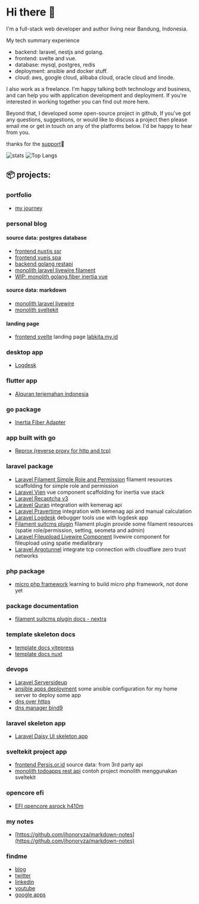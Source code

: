 # Hi there 👋

I'm a full-stack web developer and author living near Bandung, Indonesia.

My tech summary experience

- backend: laravel, nestjs and golang.
- frontend: svelte and vue.
- database: mysql, postgres, redis
- deployment: ansible and docker stuff.
- cloud: aws, google cloud, alibaba cloud, oracle cloud and linode.

I also work as a freelance. I'm happy talking both technology and business, and can help you with application development and deployment. If you're interested in working together you can find out more here.

Beyond that, I developed some open-source project in github, If you've got any questions, suggestions, or would like to discuss a project then please email me or get in touch on any of the platforms below. I'd be happy to hear from you.

thanks for the [support](https://github.com/sponsors/jhonoryza/dashboard)🤝

![stats](https://github-readme-stats.vercel.app/api?username=jhonoryza&count_private=true&show_icons=true&theme=algolia)
![Top Langs](https://github-readme-stats.vercel.app/api/top-langs/?username=jhonoryza&layout=compact)

## 📦 projects:

### portfolio
- [my journey](https://rb.gy/uy8nj0)

### personal blog

#### source data: postgres database
- [frontend nuxtjs ssr](https://github.com/jhonoryza/nuxt-blog)
- [frontend vuejs spa](https://github.com/jhonoryza/vue-blog)
- [backend golang restapi](https://github.com/jhonoryza/golang-blog-api)
- [monolith laravel livewire filament](https://github.com/jhonoryza/laravel-filament-blog)
- [WIP: monolith golang fiber inertia vue](https://github.com/jhonoryza/golang-fiber-blog-api)

#### source data: markdown
- [monolith laravel livewire](https://github.com/jhonoryza/laravel-blog-markdown)
- [monolith sveltekit](https://github.com/jhonoryza/sveltekit-blog-youtube-tutorial)

#### landing page
- [frontend svelte](https://github.com/jhonoryza/svelte-labkita-landingpage) landing page [labkita.my.id](https://labkita.my.id)

### desktop app
- [Logdesk](https://github.com/jhonoryza/logdesk)

### flutter app
- [Alquran terjemahan indonesia](https://github.com/jhonoryza/flutter_labkita_alquran)

### go package
- [Inertia Fiber Adapter](https://github.com/jhonoryza/inertia-fiber)

### app built with go
- [Reprox (reverse proxy for http and tcp)](https://github.com/jhonoryza/reprox)

### laravel package
- [Laravel Filament Simple Role and Permission](https://github.com/jhonoryza/filament-simple-role-permission) filament resources scaffolding for simple role and permission
- [Laravel Vien](https://github.com/jhonoryza/laravel-vien) vue component scaffolding for inertia vue stack
- [Laravel Recaptcha v3](https://github.com/jhonoryza/recaptcha-v3/tree/main) 
- [Laravel Quran](https://github.com/jhonoryza/laravel-quran) integration with kemenag api
- [Laravel Prayertime](https://github.com/jhonoryza/laravel-prayertime) integration with kemenag api and manual calculation
- [Laravel Logdesk](https://github.com/jhonoryza/laravel-logdesk) debugger tools use with logdesk app
- [Filament suitcms plugin](https://github.com/jhonoryza/filament-suitcms-plugin) filament plugin provide some filament resources (spatie role/permission, setting, seometa and admin)
- [Laravel Fileupload Livewire Component](https://github.com/jhonoryza/laravel-fileupload-component) livewire component for fileupload using spatie medialibrary
- [Laravel Argotunnel](https://github.com/jhonoryza/argotunnel-laravel) integrate tcp connection with cloudflare zero trust networks

### php package
- [micro php framework](https://github.com/jhonoryza/bandung-framework) learning to build micro php framework, not done yet

### package documentation
- [filament suitcms plugin docs - nextra](https://github.com/jhonoryza/filament-suitcms-plugin-docs)

### template skeleton docs
- [template docs vitepress](https://github.com/jhonoryza/template-docs-vitepress)
- [template docs nuxt](https://github.com/jhonoryza/template-docs.git)

### devops
- [Laravel Serversideup](https://github.com/jhonoryza/serversideup-laravel) 
- [ansible apps deployment](https://github.com/jhonoryza/ansible-apps-deployment) some ansible configuration for my home server to deploy some app
- [dns over https](https://github.com/jhonoryza/dns-over-https-docker)
- [dns manager bind9](https://github.com/jhonoryza/bind9-docker)

### laravel skeleton app
- [Laravel Daisy UI skeleton app](https://github.com/jhonoryza/daisyui-admin-panel)

### sveltekit project app
- [frontend Persis.or.id](https://github.com/jhonoryza/sveltekit-persis-orid) source data: from 3rd party api
- [monolith todoapps rest api](https://github.com/jhonoryza/sveltekit-todoapps-api) contoh project monolith menggunakan sveltekit

### opencore efi
- [EFI opencore asrock h410m](https://github.com/jhonoryza/efi-opencore-asrock-h410m-i3-10100)

### my notes
- [https://github.com/jhonoryza/markdown-notes](https://github.com/jhonoryza/markdown-notes)

### findme
- [blog](https://fajar.labkita.my.id/)
- [twitter](https://twitter.com/jardik7)
- [linkedin](https://www.linkedin.com/in/fajar-sidik-priatna-8b31a788/)
- [youtube](https://www.youtube.com/channel/UCwHy_Tkd7yc_24XlsTrnrNA)
- [google apps](https://play.google.com/store/apps/dev?id=9101982290652990628)
